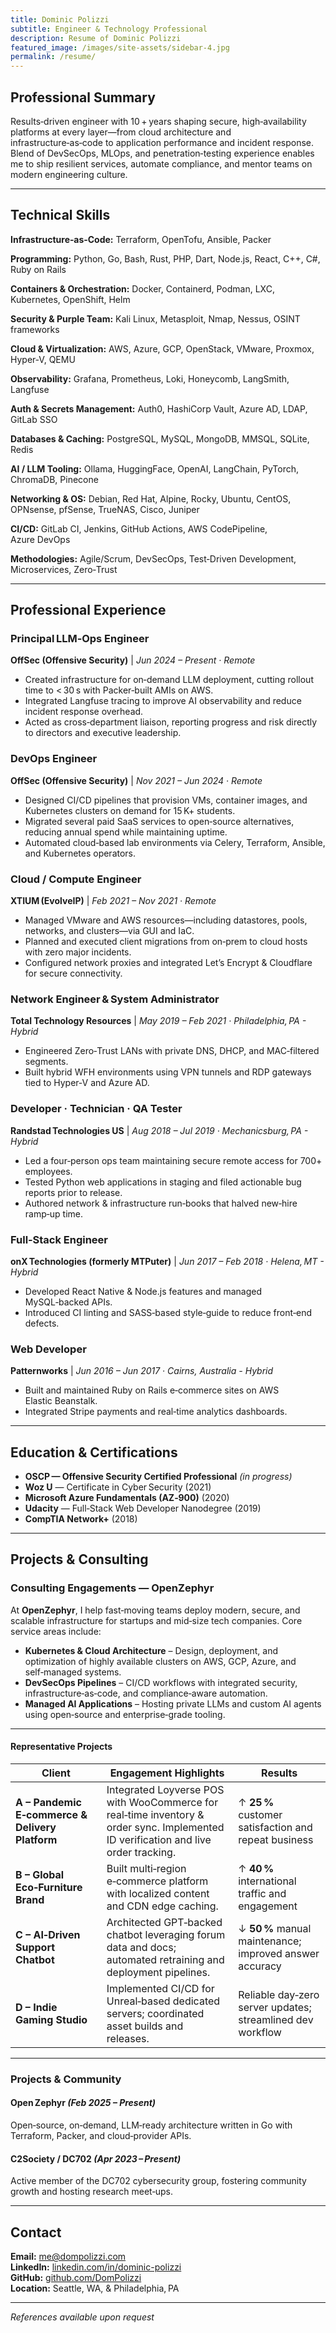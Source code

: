 ```yaml
---
title: Dominic Polizzi
subtitle: Engineer & Technology Professional
description: Resume of Dominic Polizzi
featured_image: /images/site-assets/sidebar-4.jpg
permalink: /resume/
---
```


## Professional Summary

Results‑driven engineer with 10 + years shaping secure, high‑availability platforms at every layer—from cloud architecture and infrastructure‑as‑code to application performance and incident response. Blend of DevSecOps, MLOps, and penetration‑testing experience enables me to ship resilient services, automate compliance, and mentor teams on modern engineering culture.

---

## Technical Skills

**Infrastructure‑as‑Code:** Terraform, OpenTofu, Ansible, Packer  

**Programming:** Python, Go, Bash, Rust, PHP, Dart, Node.js, React, C++, C#, Ruby on Rails

**Containers & Orchestration:** Docker, Containerd, Podman, LXC, Kubernetes, OpenShift, Helm

**Security & Purple Team:** Kali Linux, Metasploit, Nmap, Nessus, OSINT frameworks  

**Cloud & Virtualization:** AWS, Azure, GCP, OpenStack, VMware, Proxmox, Hyper‑V, QEMU  

**Observability:** Grafana, Prometheus, Loki, Honeycomb, LangSmith, Langfuse  

**Auth & Secrets Management:** Auth0, HashiCorp Vault, Azure AD, LDAP, GitLab SSO  

**Databases & Caching:** PostgreSQL, MySQL, MongoDB, MMSQL, SQLite, Redis  

**AI / LLM Tooling:** Ollama, HuggingFace, OpenAI, LangChain, PyTorch, ChromaDB, Pinecone 

**Networking & OS:** Debian, Red Hat, Alpine, Rocky, Ubuntu, CentOS, OPNsense, pfSense, TrueNAS, Cisco, Juniper  

**CI/CD:** GitLab CI, Jenkins, GitHub Actions, AWS CodePipeline, Azure DevOps  

**Methodologies:** Agile/Scrum, DevSecOps, Test‑Driven Development, Microservices, Zero‑Trust


---

## Professional Experience


### Principal LLM‑Ops Engineer  
**OffSec (Offensive Security)** | *Jun 2024 – Present · Remote*  
- Created infrastructure for on‑demand LLM deployment, cutting rollout time to < 30 s with Packer‑built AMIs on AWS.  
- Integrated Langfuse tracing to improve AI observability and reduce incident response overhead.  
- Acted as cross‑department liaison, reporting progress and risk directly to directors and executive leadership.

### DevOps Engineer  
**OffSec (Offensive Security)** | *Nov 2021 – Jun 2024 · Remote*  
- Designed CI/CD pipelines that provision VMs, container images, and Kubernetes clusters on demand for 15 K+ students.  
- Migrated several paid SaaS services to open‑source alternatives, reducing annual spend while maintaining uptime.  
- Automated cloud‑based lab environments via Celery, Terraform, Ansible, and Kubernetes operators.

### Cloud / Compute Engineer  
**XTIUM (EvolveIP)** | *Feb 2021 – Nov 2021 · Remote*  
- Managed VMware and AWS resources—including datastores, pools, networks, and clusters—via GUI and IaC.  
- Planned and executed client migrations from on‑prem to cloud hosts with zero major incidents.  
- Configured network proxies and integrated Let’s Encrypt & Cloudflare for secure connectivity.

### Network Engineer & System Administrator  
**Total Technology Resources** | *May 2019 – Feb 2021 · Philadelphia, PA - Hybrid*  
- Engineered Zero‑Trust LANs with private DNS, DHCP, and MAC‑filtered segments.  
- Built hybrid WFH environments using VPN tunnels and RDP gateways tied to Hyper‑V and Azure AD.

### Developer · Technician · QA Tester  
**Randstad Technologies US** | *Aug 2018 – Jul 2019 · Mechanicsburg, PA - Hybrid*  
- Led a four‑person ops team maintaining secure remote access for 700+ employees.  
- Tested Python web applications in staging and filed actionable bug reports prior to release.  
- Authored network & infrastructure run‑books that halved new‑hire ramp‑up time.

### Full‑Stack Engineer  
**onX Technologies (formerly MTPuter)** | *Jun 2017 – Feb 2018 · Helena, MT - Hybrid*  
- Developed React Native & Node.js features and managed MySQL‑backed APIs.  
- Introduced CI linting and SASS‑based style‑guide to reduce front‑end defects.

### Web Developer  
**Patternworks** | *Jun 2016 – Jun 2017 · Cairns, Australia - Hybrid*  
- Built and maintained Ruby on Rails e‑commerce sites on AWS Elastic Beanstalk.  
- Integrated Stripe payments and real‑time analytics dashboards.

---

## Education & Certifications

- **OSCP — Offensive Security Certified Professional** *(in progress)*  
- **Woz U** — Certificate in Cyber Security (2021)  
- **Microsoft Azure Fundamentals (AZ‑900)** (2020)  
- **Udacity** — Full‑Stack Web Developer Nanodegree (2019)  
- **CompTIA Network+** (2018)  

---

## Projects & Consulting

### Consulting Engagements — OpenZephyr

At **OpenZephyr**, I help fast‑moving teams deploy modern, secure, and scalable infrastructure for startups and mid‑size tech companies. Core service areas include:

- **Kubernetes & Cloud Architecture** – Design, deployment, and optimization of highly available clusters on AWS, GCP, Azure, and self‑managed systems.  
- **DevSecOps Pipelines** – CI/CD workflows with integrated security, infrastructure‑as‑code, and compliance‑aware automation.  
- **Managed AI Applications** – Hosting private LLMs and custom AI agents using open‑source and enterprise‑grade tooling.  

---

#### Representative Projects

| Client | Engagement Highlights | Results |
|--------|----------------------|---------|
| **A – Pandemic E‑commerce & Delivery Platform** | Integrated Loyverse POS with WooCommerce for real‑time inventory & order sync. Implemented ID verification and live order tracking. | ↑ **25 %** customer satisfaction and repeat business |
| **B – Global Eco‑Furniture Brand** | Built multi‑region e‑commerce platform with localized content and CDN edge caching. | ↑ **40 %** international traffic and engagement |
| **C – AI‑Driven Support Chatbot** | Architected GPT‑backed chatbot leveraging forum data and docs; automated retraining and deployment pipelines. | ↓ **50 %** manual maintenance; improved answer accuracy |
| **D – Indie Gaming Studio** | Implemented CI/CD for Unreal‑based dedicated servers; coordinated asset builds and releases. | Reliable day‑zero server updates; streamlined dev workflow |

---

### Projects & Community

#### Open Zephyr *(Feb 2025 – Present)*  
Open‑source, on‑demand, LLM‑ready architecture written in Go with Terraform, Packer, and cloud‑provider APIs.

#### C2Society / DC702 *(Apr 2023 – Present)*  
Active member of the DC702 cybersecurity group, fostering community growth and hosting research meet‑ups.

---

## Contact

**Email:** [me@dompolizzi.com](mailto:me@dompolizzi.com)  
**LinkedIn:** [linkedin.com/in/dominic-polizzi](https://www.linkedin.com/in/dominic-polizzi)  
**GitHub:** [github.com/DomPolizzi](https://github.com/DomPolizzi)  
**Location:** Seattle, WA, & Philadelphia, PA

---

*References available upon request*
